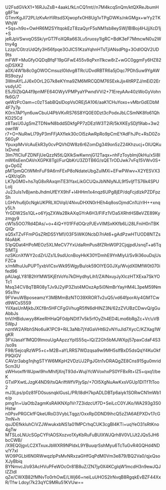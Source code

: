 U2FsdGVkX1+16RJuZsB+4aakLfkLnCQ1mt//n7M4kcqSnQm/ktQXReJbumHg8F1w
GTmrKgJI72PLIzKvAnYiRtsdSXjwopfxOH8Ug1vTPgDWKs/nkGMgx+wYy2TKWhjW
+5qs+h9o+OwHR6M2SYItqokEzT8zaQyrF5sNM1sb8eySWj1BIBoj4HJjjXcD1j+S
jeRJpVSwvqOSSk/yrGT7FoXQRa663Lu5ruosy1lgRC+BdK3eF7MmcwN0u2Wtny4g
Lzzp/CGtrzUdQfy3H56fpqe3OJlC51KzaYqhnHTsTjIANsdPtg+3OdIOQV2UD9ts
mFWF+MuGfyOQDqBfqF19pGFwE455v8qPxn11kcw8rZ+wGC0ggmFy6HZ82ojDSXK2
a0X/4W1b8c0gOWOCmsuzI0Idvg8TRcUDvdRBTR6a5jOqc7PDhSuw9YgAWRS9ozyJ
3WmAYLJJ6x0OrL2G7k8eKYma9ZM6MRCQDM76SExkJjx4ItRPZJ/mEiD2ErvsdyUC
E5J5lZbQA4f9pnMFE64OWyVPMPyaYPwndVVi2+71EreyAAv40zWoGyVohnfk6G/7
qeWzPcOam+c0zT5abBQslDopVsOREj5A106/aaK1CHuYoxo+vMbrGdEDbM4F7y7p
K0rn7AP1yn6uwCbuU4PbVKvRS76S8YQ0E0Dzt3cPodxJbLCSmNK8fo61QhKD25Cd
z8TasU0JgSmZTDNwN8bddSDkfgPP7zDEzIW3T2iR/5kXKEySDjf9lab+3w2owrlW
r7+O+NuRwLl79yP3mFFjAXfIek30cOl5zAwRpRo9pCmEYAdFhJPc+RsD0Zo56GyP
YpuxpMvVcAuEkR3y0cvPQVhDW8z6r6ZomDg349on5zZ24Khzucj+OIUQKulxDvnd
3lm7fICIuFZDNFjUeQzzN5tLQXIkSwKwnnjG12Taqx+nhFzToyblmj0kHu/x5l8I
mW6sEenOAVnXGPK8Tgl/FurQbKrU3ZDTB6G/sQETrODJwk7vFq15VWv0S+g+Op0Z
pMTpmQCtWMnFuF9A6rnFExP8oNdateUbgZuIMXi+EFwPWwv+X2YESVX3+QXt/qGh
LK7pGM0+hs7qG8xRAxqmTE3lYaxLikGCUQxJbNNlyNJL9f5vljfTS76k4SPULolj
Ju23uIs1vBjwnbJhdmUfEYX9hF+l4HHm1x4nqz6UPg8jEP/dqFcjdIzkPZDFpzSh
LGHVhu6j0cNgkUKPRLXOVqiI/4NvuDHXN0rHEh4q8osOjmdCn1U/rIH++xnqy5Lh
YrGDW2Ss1QL+o6YjqZXWa2BkAXqGYrA6H3/FIFz1VDa5XRhtHSBeVZE89Kyzmgy9
cW1s5OO7Rd4DAs/+o+4iQ+Y01FFdOQrzPJEvVIMSxKKfb6Li28LFniH0nTBKQIQr
sQ5xTZvFFmPGsZRtDS5YM1/03F5iWK0NcbD7riAt6+gAdPzwHTUOD8NTZsf4oAbK
S1pQDat4HPoMEOz5XLMeCV7YxUdaRmPus8fZRnW0P2CjqjpdUsnqT+a6Tq5lMTjj
nzSKcnXfWY2cdZrUZs1L9sdUcnBoyHkK30YDmhE9YnMlyU/Sv9i36ouDsjUsFZCa
x/mMhuUuPUPTyxbVlCsvWk95WgyBu/ok59OlYEG0JXy/WvjdX0MfW0t070ifed96
pAUagLY81B2hYMWSKjEtVoYo7kDHydhyLih1/ZAINxuyJyXlczHTXExa7SkYOTc1
Msq34CV8qTBR08yTJv9J2yIP3ZIst4MOxzAp5i0NmBrYayHM4L3peM59Nm95s1hv
9FVwuWBposeamzY3MBMmBzNTO39XRORTv2uQ5/vd64fporAly4GMTCwd9WCsS5S9
YiIXasUnMjkbJXCf8n5HFCFgGVhugR5fN6dHINZ3N/62zZVUBzCDwvQ/gGuAbbJs
tnV/HBiduwyy8KeeRHHaQF0dpNDIf7v5k5rfOyZh4ED4Lmo6bRgZc+Vr/uVB5WpJ
nzntW2ARbhSNo6uiK1PC9+RiL3aNb7jYdGaVHt6i2vNYuJld7XycC/KZXag1WgKR
3FVJasaY1MQD9lmouUgAApzzYpIS55q+IQ/Z2Gh5bMJWXpj57paxCdaF4S3/so9s
F98/SejcqRzWP5+c+M2B+aYLRRS7WDzqsa9w9MH5sIfBxD5dsQqY4KuOkfP9QiGV
CAVzr3abg1njhgSTYW6MKpH2VDzUJ2PgJGtn1vDRAQgZE8Cns915gu0mrid5cm3U
sWHvoxffrWJpwI9hvMhifjXnjT93d+WujiYcWVoxhxPS0YFBxRt+IZ5+qxq1/beK
GTxIPXwtLJzgK4ND9/tsQAriftWfVPjySp/+7Ol5XgNuAwKxsVGUp1DlTfTtToo2
mJ3Lps/p0z81FD0susnqkIGusL/PR/l8dH7kpADLDBTp6aiyk1SORwCN1mWb1e/p
pmg1n+UaOtb2agmKsRAlKNXp1Vr7Z3idzcUf7D+SeiLcC0YJKo/WA293g3S0Hstw
n0PsvPRGCkfFQkeURoD3VybLTqgz/OxxRpDDND9ihcQ5zZIA6AEPXDv17cG7mN+h
quJDEfkkluhCiVZJWwukxbNS1a01MPCrhqCUK3cgBI4KTi+uqYeO31sRtKno4gTw
MTSLoLNUcSGpCYFtAOSXozvo1XyKbRuFuBUlXWJQrh8V0VLlJt2JQs5JH6bcCWB/
/X9EQ0jgvLC2XTxuxJbWXR9NPIdxL9YBuuqrSshMyu6TcTuGvR4GQHd4NDv/Y7xI
WO9PGLbl6N0RWwqzlpPsMvNRxzaGHfGqPdM0Vm3e879/BQ2Va0/qjxQsoXJyBbiq
BYNmvcJ/o93AcHVuPFeWOcOr81B8uZ/ZN7jy0X4KCglqW1mcdH3n9ewJQJIZZIdl
qZe/CWXB82fMNvTo0rhOwE/LWj66+neiLuUHOS2lrNvqB8RgqkEvBZF44XxR/Tfw
Ldoy/7k23qYC9MRu51KVUw==
